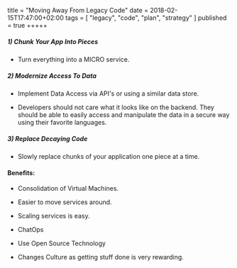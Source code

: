 title = "Moving Away From Legacy Code"
date = 2018-02-15T17:47:00+02:00
tags = [
    "legacy",
    "code",
    "plan",
    "strategy"
]
published = true
+++++

##### 1) Chunk Your App Into Pieces

 - Turn everything into a MICRO service.

##### 2) Modernize Access To Data

 - Implement Data Access via API's or using a similar data store.

 - Developers should not care what it looks like on the backend. They should be
  able to easily access and manipulate the data in a secure way using their
   favorite languages.

##### 3) Replace Decaying Code

 - Slowly replace chunks of your application one piece at a time.

#### Benefits:

 - Consolidation of Virtual Machines.

 - Easier to move services around.

 - Scaling services is easy.

 - ChatOps

 - Use Open Source Technology

 - Changes Culture as getting stuff done is very rewarding.
